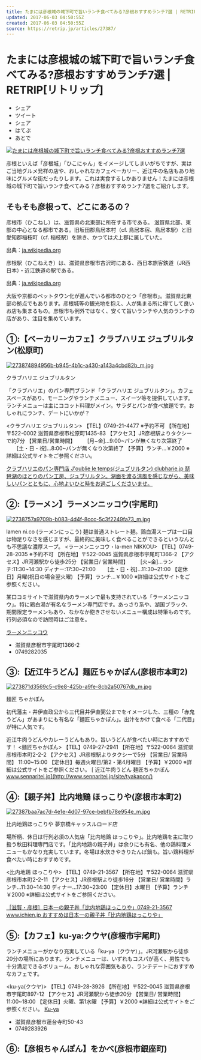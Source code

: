 ```yaml
---
title: たまには彦根城の城下町で旨いランチ食べてみる?彦根おすすめランチ7選 | RETRIP[リトリップ]
updated: 2017-06-03 04:50:55Z
created: 2017-06-03 04:50:55Z
source: https://retrip.jp/articles/27387/
---
```


# たまには彦根城の城下町で旨いランチ食べてみる?彦根おすすめランチ7選 | RETRIP[リトリップ]

- シェア
- ツイート
- シェア
- はてぶ
- あとで

[![たまには彦根城の城下町で旨いランチ食べてみる?彦根おすすめランチ7選](../_resources/2738757a9709b-b083-4d4f-8ccc-5c3f2249fa73_m.jpg)](https://retrip.jp/articles/27387/image/)

彦根といえば「彦根城」「ひこにゃん」をイメージしてしまいがちですが、実はご当地グルメ発祥の店や、おしゃれなカフェベーカリー、近江牛の名店もあり地味にグルメな街だったりします。これは実食するしかありません！たまには彦根城の城下町で旨いランチ食べてみる？彦根おすすめランチ7選をご紹介します。

## そもそも彦根って、どこにあるの？

彦根市（ひこねし）は、滋賀県の北東部に所在する市である。 滋賀県北部、東部の中心となる都市である。旧坂田郡鳥居本村（cf. 鳥居本宿、鳥居本駅）と旧愛知郡稲枝町（cf. 稲枝駅）を除き、かつては犬上郡に属していた。

出典：[ja.wikipedia.org](https://ja.wikipedia.org/wiki/%E5%BD%A6%E6%A0%B9%E5%B8%82)

彦根駅（ひこねえき）は、滋賀県彦根市古沢町にある、西日本旅客鉄道（JR西日本）・近江鉄道の駅である。

出典：[ja.wikipedia.org](https://ja.wikipedia.org/wiki/%E5%BD%A6%E6%A0%B9%E9%A7%85)

大阪や京都のベットタウン化が進んでいる都市のひとつ「彦根市」。滋賀県北東部の拠点でもあります。彦根城等の観光地を抱え、人が集まる所に得てして良いお店も集まるもの。彦根市も例外ではなく、安くて旨いランチや人気のランチの店があり、注目を集めています。

## ①:【ベーカリーカフェ】クラブハリエ ジュブリルタン(松原町)

[![273874894956b-b945-4b1c-a430-a143a4cbd82b_m.jpg](../_resources/273874894956b-b945-4b1c-a430-a143a4cbd82b_m.jpg)](https://retrip.jp/items/23995087/)

クラブハリエ ジュブリルタン

「クラブハリエ」のパン専門ブランド「クラブハリエ ジュブリルタン」。カフェスペースがあり、モーニングやランチメニュー、スイーツ等を提供しています。ランチメニューは主にココット料理がメイン。サラダとパンが食べ放題です。おしゃれにランチ、デートにいかが？

<クラブハリエ ジュブリルタン>
【TEL】0749-21-4477 ※予約不可
【所在地】〒522-0002 滋賀県彦根市松原町1435-83
【アクセス】JR彦根駅よりタクシーで約7分
【営業日/営業時間】
　　[月~金]…9:00~パンが無くなり次第終了
　　[土・日・祝]…8:00~パンが無くなり次第終了
【予算】ランチ…￥2000
※詳細は公式サイトをご参照ください。

[ クラブハリエのパン専門店 J'oublie le temps(ジュブリルタン)  clubharie.jp  琵琶湖のほとりのパン工房、ジュブリルタン。湖面を渡る涼風を感じながら、美味しいパンとともに、心地よいひと時をお過ごしくださいませ。](http://clubharie.jp/joublie_le_temps/index.html)

## ②:【ラーメン】ラーメンニッコウ(宇尾町)

[![2738757a9709b-b083-4d4f-8ccc-5c3f2249fa73_m.jpg](../_resources/2738757a9709b-b083-4d4f-8ccc-5c3f2249fa73_m.jpg)](https://retrip.jp/items/23995088/)

lamen ni.co (ラーメンにっこう)
麺は普通ストレート麺。鶏白湯スープは一口目は物足りなさを感じますが、最終的に美味しく食べることができるというなんとも不思議な濃厚スープ。
<ラーメンニッコウ・la-men NIKKOU>
【TEL】0749-28-2035 ※予約不可
【所在地】〒522-0045 滋賀県彦根市宇尾町1366-2
【アクセス】JR河瀬駅から徒歩25分
【営業日/ 営業時間】
　　[火~金]…ランチ:11:30~14:30 ディナー:17:30~21:00
　　[土・日・祝]…11:30~21:00
【定休日】月曜(祝日の場合翌火曜)
【予算】ランチ…￥1000
※詳細は公式サイトをご参照ください。

某口コミサイトで滋賀県内のラーメンで最も支持されている「ラーメンニッコウ」。特に鶏白湯が有名なラーメン専門店です。あっさり系や、湖国ブラック、期間限定ラーメンもあり、なかなか飽きさせないメニュー構成は特筆ものです。行列必須なので訪問時はご注意を。

[ラーメンニッコウ](https://retrip.jp/spots/b95a8556-262a-47ea-9104-c7b44456214d/)

- 滋賀県彦根市宇尾町1366-2
- 0749282035

## ③:【近江牛うどん】麺匠ちゃかぽん(彦根市本町2)

[![273871d3569c5-c9e8-425b-a9fe-8cb2a50767db_m.jpg](../_resources/273871d3569c5-c9e8-425b-a9fe-8cb2a50767db_m.jpg)](https://retrip.jp/items/23995090/)

麺匠 ちゃかぽん

初代藩主・井伊直政公から三代目井伊直弼公までをイメージした、三種の「赤鬼うどん」があまりにも有名な「麺匠ちゃかぽん」。出汁をかけて食べる「二代目」が特に人気です。

近江牛肉うどんやカレーうどんもあり。旨いうどんが食べたい時におすすめです！
<麺匠ちゃかぽん>
【TEL】0749-27-2941
【所在地】〒522-0064 滋賀県彦根市本町2-2-2
【アクセス】JR彦根駅よりタクシーで5分
【営業日/ 営業時間】 11:00~15:00
【定休日】毎週火曜日/第2・第4月曜日
【予算】￥2000
※詳細は公式サイトをご参照ください。
[ 近江牛肉うどん 麺匠ちゃかぽん  www.sennaritei.jp](http://www.sennaritei.jp/site/tyakapon/)

## ④:【親子丼】比内地鶏 ほっこりや(彦根市本町2)

[![27387baa7ac7d-4e1e-4d07-97ce-bebfb78e954e_m.jpg](../_resources/27387baa7ac7d-4e1e-4d07-97ce-bebfb78e954e_m.jpg)](https://retrip.jp/items/23995091/)

比内地鶏ほっこりや 夢京橋キャッスルロード店

場所柄、休日は行列必須の人気店「比内地鶏 ほっこりや」。比内地鶏を主に取り扱う秋田料理専門店です。「比内地鶏の親子丼」は余りにも有名、他の鶏料理メニューもかなり充実しています。冬場は水炊きやきりたんぽ鍋も。旨い鶏料理が食べたい時におすすめです。

<比内地鶏 ほっこりや>
【TEL】0749-21-3567
【所在地】〒522-0064 滋賀県彦根市本町2-2-11
【アクセス】JR彦根駅より徒歩16分
【営業日/ 営業時間】ランチ…11:30~14:30 ディナー…17:30~23:00
【定休日】水曜日
【予算】ランチ￥2000
※詳細は公式サイトをご参照ください。

[ ［滋賀・彦根］日本一の親子丼「比内地鶏ほっこりや」0749-21-3567  www.ichien.jp  おすすめは日本一の親子丼「比内地鶏ほっこりや」](http://www.ichien.jp/hokkoriya/)

## ⑤:【カフェ】ku-ya:クウヤ(彦根市宇尾町)

ランチメニューがかなり充実している「ku-ya（クウヤ）」。JR河瀬駅から徒歩20分の場所にあります。ランチメニューは、いずれもコスパが高く、男性でも十分満足できるボリューム。おしゃれな雰囲気もあり、ランチデートにおすすめなカフェです。

<ku-ya(クウヤ)>
【TEL】0749-28-3926
【所在地】〒522-0045 滋賀県彦根市宇尾町897-12
【アクセス】JR河瀬駅から徒歩20分
【営業日/ 営業時間】11:00~18:00
【定休日】火曜、第1水曜
【予算】￥2000
※詳細は公式サイトをご参照ください。
[Ku-ya](https://retrip.jp/spots/016ae0e3-e5b9-40a0-99cf-df316bc80d01/)

- 滋賀県彦根市蓮台寺町50-43
- 0749283926

## ⑥:【彦根ちゃんぽん】をかべ(彦根市銀座町)